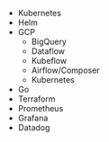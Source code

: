 * Kubernetes
* Helm
* GCP
	* BigQuery
	* Dataflow
	* Kubeflow
	* Airflow/Composer
	* Kubernetes
* Go
* Terraform
* Prometheus
* Grafana
* Datadog
